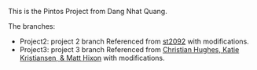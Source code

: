 This is the Pintos Project from Dang Nhat Quang.

The branches:
  - Project2: project 2 branch
      Referenced from [st2092](https://github.com/st2092/pintos-user-programs/tree/master) with modifications.
  - Project3: project 3 branch
      Referenced from [Christian Hughes, Katie Kristiansen, & Matt Hixon](https://github.com/ChristianJHughes/pintos-project3) with modifications.
